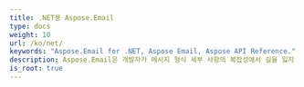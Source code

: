 ```yaml
---
title: .NET용 Aspose.Email
type: docs
weight: 10
url: /ko/net/
keywords: "Aspose.Email for .NET, Aspose Email, Aspose API Reference."
description: Aspose.Email은 개발자가 메시지 형식 세부 사항의 복잡성에서 길을 잃지 않고 프로그래밍할 수 있도록 도와줍니다.
is_root: true
---
```

